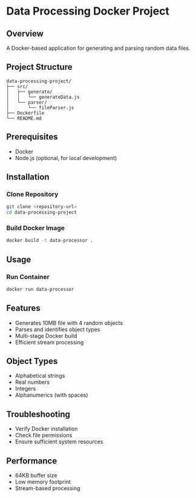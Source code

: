 # Data Processing Docker Project

## Overview
A Docker-based application for generating and parsing random data files.

## Project Structure
```
data-processing-project/
├── src/
│   ├── generate/
│   │   └── generateData.js
│   └── parser/
│       └── fileParser.js
├── Dockerfile
└── README.md
```

## Prerequisites
- Docker
- Node.js (optional, for local development)

## Installation

### Clone Repository
```bash
git clone <repository-url>
cd data-processing-project
```

### Build Docker Image
```bash
docker build -t data-processor .
```

## Usage

### Run Container
```bash
docker run data-processor
```

## Features
- Generates 10MB file with 4 random objects
- Parses and identifies object types
- Multi-stage Docker build
- Efficient stream processing

## Object Types
- Alphabetical strings
- Real numbers
- Integers
- Alphanumerics (with spaces)

## Troubleshooting
- Verify Docker installation
- Check file permissions
- Ensure sufficient system resources

## Performance
- 64KB buffer size
- Low memory footprint
- Stream-based processing
